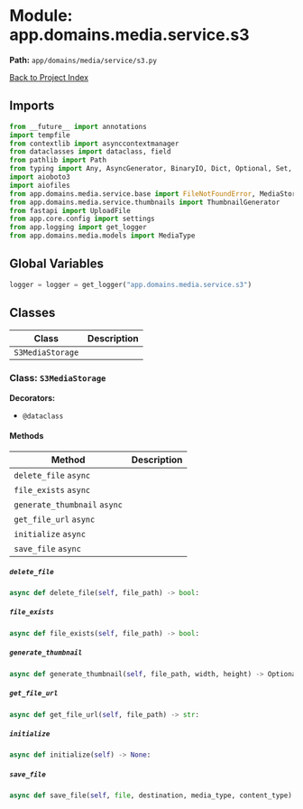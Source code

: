 # Module: app.domains.media.service.s3

**Path:** `app/domains/media/service/s3.py`

[Back to Project Index](../../../../../index.md)

## Imports
```python
from __future__ import annotations
import tempfile
from contextlib import asynccontextmanager
from dataclasses import dataclass, field
from pathlib import Path
from typing import Any, AsyncGenerator, BinaryIO, Dict, Optional, Set, Union
import aioboto3
import aiofiles
from app.domains.media.service.base import FileNotFoundError, MediaStorageError, StorageConnectionError
from app.domains.media.service.thumbnails import ThumbnailGenerator
from fastapi import UploadFile
from app.core.config import settings
from app.logging import get_logger
from app.domains.media.models import MediaType
```

## Global Variables
```python
logger = logger = get_logger("app.domains.media.service.s3")
```

## Classes

| Class | Description |
| --- | --- |
| `S3MediaStorage` |  |

### Class: `S3MediaStorage`
**Decorators:**
- `@dataclass`

#### Methods

| Method | Description |
| --- | --- |
| `delete_file` `async` |  |
| `file_exists` `async` |  |
| `generate_thumbnail` `async` |  |
| `get_file_url` `async` |  |
| `initialize` `async` |  |
| `save_file` `async` |  |

##### `delete_file`
```python
async def delete_file(self, file_path) -> bool:
```

##### `file_exists`
```python
async def file_exists(self, file_path) -> bool:
```

##### `generate_thumbnail`
```python
async def generate_thumbnail(self, file_path, width, height) -> Optional[str]:
```

##### `get_file_url`
```python
async def get_file_url(self, file_path) -> str:
```

##### `initialize`
```python
async def initialize(self) -> None:
```

##### `save_file`
```python
async def save_file(self, file, destination, media_type, content_type) -> str:
```

